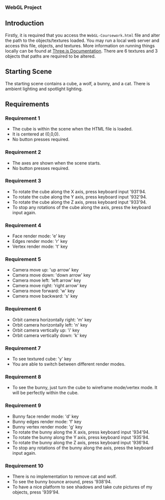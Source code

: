 ### WebGL Project

## Introduction

Firstly, it is required that you access the `WebGL-Coursework.html` file and alter the path to the objects/textures loaded. You may run a local web server and access this file, objects, and textures. More information on running things locally can be found at [Three.js Documentation](https://threejs.org/docs/#manual/en/introduction/How-to-run-things-locally). There are 6 textures and 3 objects that paths are required to be altered.

## Starting Scene

The starting scene contains a cube, a wolf, a bunny, and a cat. There is ambient lighting and spotlight lighting.

## Requirements

### Requirement 1
- The cube is within the scene when the HTML file is loaded.
- It is centered at (0,0,0).
- No button presses required.

### Requirement 2
- The axes are shown when the scene starts.
- No button presses required.

### Requirement 3
- To rotate the cube along the X axis, press keyboard input '931'94.
- To rotate the cube along the Y axis, press keyboard input '932'94.
- To rotate the cube along the Z axis, press keyboard input '933'94.
- To stop any rotations of the cube along the axis, press the keyboard input again.

### Requirement 4
- Face render mode: 'e' key
- Edges render mode: 'r' key
- Vertex render mode: 't' key

### Requirement 5
- Camera move up: 'up arrow' key
- Camera move down: 'down arrow' key
- Camera move left: 'left arrow' key
- Camera move right: 'right arrow' key
- Camera move forward: 'w' key
- Camera move backward: 's' key

### Requirement 6
- Orbit camera horizontally right: 'm' key
- Orbit camera horizontally left: 'n' key
- Orbit camera vertically up: 'i' key
- Orbit camera vertically down: 'k' key

### Requirement 7
- To see textured cube: 'y' key
- You are able to switch between different render modes.

### Requirement 8
- To see the bunny, just turn the cube to wireframe mode/vertex mode. It will be perfectly within the cube.

### Requirement 9
- Bunny face render mode: 'd' key
- Bunny edges render mode: 'f' key
- Bunny vertex render mode: 'g' key
- To rotate the bunny along the X axis, press keyboard input '934'94.
- To rotate the bunny along the Y axis, press keyboard input '935'94.
- To rotate the bunny along the Z axis, press keyboard input '936'94.
- To stop any rotations of the bunny along the axis, press the keyboard input again.

### Requirement 10
- There is no implementation to remove cat and wolf.
- To see the bunny bounce around, press '938'94.
- To have a nice platform to see shadows and take cute pictures of my objects, press '939'94.
